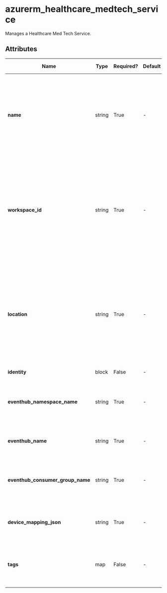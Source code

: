 # azurerm_healthcare_medtech_service

Manages a Healthcare Med Tech Service.

## Attributes

| Name | Type | Required? | Default  | possible values | Description |
| ---- | ---- | --------- | -------- | ----------- | ----------- |
| **name** | string | True | -  |  -  | Specifies the name of the Healthcare Med Tech Service. Changing this forces a new Healthcare Med Tech Service to be created. | 
| **workspace_id** | string | True | -  |  -  | Specifies the id of the Healthcare Workspace where the Healthcare Med Tech Service should exist. Changing this forces a new Healthcare Med Tech Service to be created. | 
| **location** | string | True | -  |  -  | Specifies the Azure Region where the Healthcare Med Tech Service should be created. Changing this forces a new Healthcare Med Tech Service to be created. | 
| **identity** | block | False | -  |  -  | An `identity` block. | 
| **eventhub_namespace_name** | string | True | -  |  -  | Specifies the namespace name of the Event Hub to connect to. | 
| **eventhub_name** | string | True | -  |  -  | Specifies the name of the Event Hub to connect to. | 
| **eventhub_consumer_group_name** | string | True | -  |  -  | Specifies the Consumer Group of the Event Hub to connect to. | 
| **device_mapping_json** | string | True | -  |  -  | Specifies the Device Mappings of the Med Tech Service. | 
| **tags** | map | False | -  |  -  | A mapping of tags to assign to the Healthcare Med Tech Service. | 

